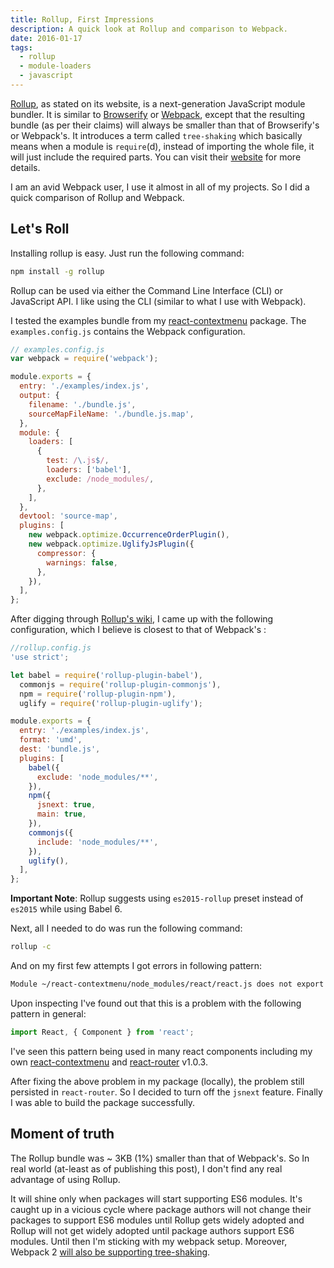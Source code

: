 ```yaml
---
title: Rollup, First Impressions
description: A quick look at Rollup and comparison to Webpack.
date: 2016-01-17
tags:
  - rollup
  - module-loaders
  - javascript
---
```


[Rollup](http://rollupjs.org/), as stated on its website, is a next-generation JavaScript module bundler. It is similar to [Browserify](http://browserify.org/) or [Webpack](https://webpack.github.io/), except that the resulting bundle (as per their claims) will always be smaller than that of Browserify's or Webpack's. It introduces a term called `tree-shaking` which basically means when a module is `require`(d), instead of importing the whole file, it will just include the required parts. You can visit their [website](http://rollupjs.org/) for more details.

I am an avid Webpack user, I use it almost in all of my projects. So I did a quick comparison of Rollup and Webpack.

## Let's Roll

Installing rollup is easy. Just run the following command:

```sh
npm install -g rollup
```

Rollup can be used via either the Command Line Interface (CLI) or JavaScript API. I like using the CLI (similar to what I use with Webpack).

I tested the examples bundle from my [react-contextmenu](https://github.com/vkbansal/react-contextmenu) package. The `examples.config.js` contains the Webpack configuration.

```js
// examples.config.js
var webpack = require('webpack');

module.exports = {
  entry: './examples/index.js',
  output: {
    filename: './bundle.js',
    sourceMapFileName: './bundle.js.map',
  },
  module: {
    loaders: [
      {
        test: /\.js$/,
        loaders: ['babel'],
        exclude: /node_modules/,
      },
    ],
  },
  devtool: 'source-map',
  plugins: [
    new webpack.optimize.OccurrenceOrderPlugin(),
    new webpack.optimize.UglifyJsPlugin({
      compressor: {
        warnings: false,
      },
    }),
  ],
};
```

After digging through [Rollup's wiki](https://github.com/rollup/rollup/wiki), I came up with the following configuration, which I believe is closest to that of Webpack's :

```js
//rollup.config.js
'use strict';

let babel = require('rollup-plugin-babel'),
  commonjs = require('rollup-plugin-commonjs'),
  npm = require('rollup-plugin-npm'),
  uglify = require('rollup-plugin-uglify');

module.exports = {
  entry: './examples/index.js',
  format: 'umd',
  dest: 'bundle.js',
  plugins: [
    babel({
      exclude: 'node_modules/**',
    }),
    npm({
      jsnext: true,
      main: true,
    }),
    commonjs({
      include: 'node_modules/**',
    }),
    uglify(),
  ],
};
```

**Important Note**: Rollup suggests using `es2015-rollup` preset instead of `es2015` while using Babel 6.

Next, all I needed to do was run the following command:

```sh
rollup -c
```

And on my first few attempts I got errors in following pattern:

```bash
Module ~/react-contextmenu/node_modules/react/react.js does not export Component (imported by ~/react-contextmenu/path/to/somefile.js)
```

Upon inspecting I've found out that this is a problem with the following pattern in general:

```js
import React, { Component } from 'react';
```

I've seen this pattern being used in many react components including my own [react-contextmenu](https://github.com/vkbansal/react-contextmenu) and [react-router](https://github.com/rackt/react-router) v1.0.3.

After fixing the above problem in my package (locally), the problem still persisted in `react-router`. So I decided to turn off the `jsnext` feature. Finally I was able to build the package successfully.

## Moment of truth

The Rollup bundle was ~ 3KB (1%) smaller than that of Webpack's. So In real world (at-least as of publishing this post), I don't find any real advantage of using Rollup.

It will shine only when packages will start supporting ES6 modules. It's caught up in a vicious cycle where package authors will not change their packages to support ES6 modules until Rollup gets widely adopted and Rollup will not get widely adopted until package authors support ES6 modules. Until then I'm sticking with my webpack setup. Moreover, Webpack 2 [will also be supporting tree-shaking](http://www.2ality.com/2015/12/webpack-tree-shaking.html).
